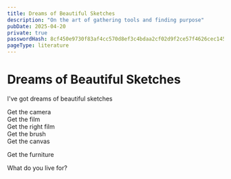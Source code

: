 ```yaml
---
title: Dreams of Beautiful Sketches
description: "On the art of gathering tools and finding purpose"
pubDate: 2025-04-20
private: true
passwordHash: 8cf450e9730f83af4cc570d8ef3c4bdaa2cf02d9f2ce57f4626cec1459f55082
pageType: literature
---
```


# Dreams of Beautiful Sketches

I've got dreams of beautiful sketches

Get the camera  
Get the film  
Get the right film  
Get the brush  
Get the canvas  

Get the furniture

What do you live for?
